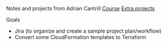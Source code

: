 Notes and projects from Adrian Cantrill
[Course](https://learn.cantrill.io/p/aws-certified-solutions-architect-associate-saa-c02)
[Extra projects](https://github.com/acantril/learn-cantrill-io-labs)

Goals
- Jira (to organize and create a sample project plan/workflow)
- Convert some CloudFormation templates to Terraform

